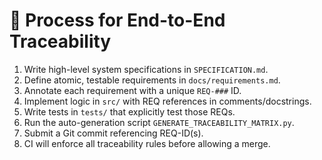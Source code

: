 # 📜 Process for End-to-End Traceability

1. Write high-level system specifications in `SPECIFICATION.md`.
2. Define atomic, testable requirements in `docs/requirements.md`.
3. Annotate each requirement with a unique `REQ-###` ID.
4. Implement logic in `src/` with REQ references in comments/docstrings.
5. Write tests in `tests/` that explicitly test those REQs.
6. Run the auto-generation script `GENERATE_TRACEABILITY_MATRIX.py`.
7. Submit a Git commit referencing REQ-ID(s).
8. CI will enforce all traceability rules before allowing a merge.
